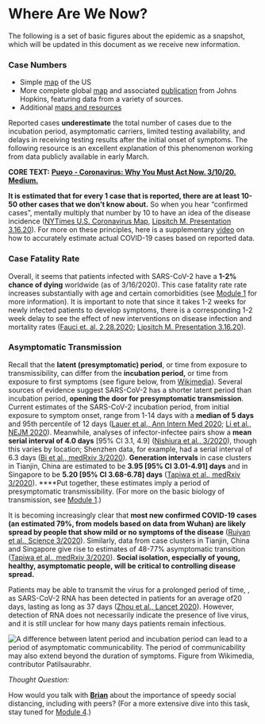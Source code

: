 # Where Are We Now?

The following is a set of basic figures about the epidemic as a snapshot, which will be updated in this document as we receive new information.

### Case Numbers

* Simple [map](https://www.cnn.com/2020/03/03/health/us-coronavirus-cases-state-by-state/index.html?utm_term=image&utm_content=2020-03-16T18:50:07&utm_medium=social&utm_source=twCNN) of the US
* More complete global [map](https://coronavirus.jhu.edu/map.html) and associated [publication](https://www.thelancet.com/journals/laninf/article/PIIS1473-3099%2820%2930120-1/fulltext) from Johns Hopkins, featuring data from a variety of sources.
* Additional [maps and resources](http://www.cidrap.umn.edu/covid-19/maps-visuals)

Reported cases **underestimate** the total number of cases due to the incubation period, asymptomatic carriers, limited testing availability, and delays in receiving testing results after the initial onset of symptoms. The following resource is an excellent explanation of this phenomenon working from data publicly available in early March.

**CORE TEXT:** [**Pueyo - Coronavirus: Why You Must Act Now. 3/10/20. Medium.**](https://medium.com/@tomaspueyo/coronavirus-act-today-or-people-will-die-f4d3d9cd99ca)

**It is estimated that for every 1 case that is reported, there are at least 10-50 other cases that we don’t know about.** So when you hear “confirmed cases”, mentally multiply that number by 10 to have an idea of the disease incidence \([NYTimes U.S. Coronavirus Map](https://www.nytimes.com/interactive/2020/us/coronavirus-us-cases.html), [Lipsitch M. Presentation 3.16.20](https://drive.google.com/file/d/1VvRoIRi8GjatUhlaWh0BAYRC-yemi3pv/view?usp=sharing)\). For more on these principles, here is a supplementary [video](https://www.youtube.com/watch?v=mCa0JXEwDEk) on how to accurately estimate actual COVID-19 cases based on reported data.

### Case Fatality Rate

Overall, it seems that patients infected with SARS-CoV-2 have a **1-2% chance of dying** worldwide \(as of 3/16/2020\). This case fatality rate rate increases substantially with age and certain comorbidities \(see [Module 1](https://futuremdvscovid.gitbook.io/covid19-curriculum/module-1-from-bench-to-bedside/clinical-presentation-of-covid-19#risk-stratification) for more information\). It is important to note that since it takes 1-2 weeks for newly infected patients to develop symptoms, there is a corresponding 1-2 week delay to see the effect of new interventions on disease infection and mortality rates \([Fauci et. al. 2.28.2020](https://www.nejm.org/doi/full/10.1056/NEJMe2002387); [Lipsitch M. Presentation 3.16.20](https://drive.google.com/file/d/1VvRoIRi8GjatUhlaWh0BAYRC-yemi3pv/view?usp=sharing)\).

### Asymptomatic Transmission

Recall that the **latent \(presymptomatic\) period**, or time from exposure to transmissibility, can differ from the **incubation period,** or time from exposure to first symptoms \(see figure below, from [Wikimedia](https://upload.wikimedia.org/wikipedia/commons/thumb/0/04/Concept_of_incubation_period.svg/330px-Concept_of_incubation_period.svg.png)\). Several sources of evidence suggest SARS-CoV-2 has a shorter latent period than incubation period, **opening the door for presymptomatic transmission**. Current estimates of the SARS-CoV-2 incubation period, from initial exposure to symptom onset, range from 1-14 days with a **median of 5 days** and 95th percentile of 12 days \([Lauer et al., Ann Intern Med 2020](https://annals.org/aim/fullarticle/2762808/incubation-period-coronavirus-disease-2019-covid-19-from-publicly-reported); [Li et al., NEJM 2020](https://www.nejm.org/doi/10.1056/NEJMoa2001316?url_ver=Z39.88-2003&rfr_id=ori:rid:crossref.org&rfr_dat=cr_pub%3dwww.ncbi.nlm.nih.gov)\). Meanwhile, analyses of infector-infectee pairs show a **mean serial interval of 4.0 days** \[95% CI 3.1, 4.9\] \([Nishiura et al., 3/2020](https://www.ncbi.nlm.nih.gov/pubmed/32145466)\), though this varies by location; Shenzhen data, for example, had a serial interval of 6.3 days \([Bi et al., medRxiv 3/2020](https://www.medrxiv.org/content/10.1101/2020.03.03.20028423v1.full.pdf)\). **Generation intervals** in case clusters in Tianjin, China are estimated to be **3.95 \[95% CI 3.01-4.91\] days** and in Singapore to be **5.20 \[95% CI 3.68-6.78\] days** \([Tapiwa et al., medRxiv 3/2020](https://www.medrxiv.org/content/10.1101/2020.03.05.20031815v1.full.pdf)\). ****Put together, these estimates imply a period of presymptomatic transmissibility. \(For more on the basic biology of transmission, see [Module 1](https://curriculum.covidstudentresponse.org/module-1-from-bench-to-bedside/basic-virology-and-immunology#transmission-dynamics).\)

It is becoming increasingly clear that **most new confirmed COVID-19 cases \(an estimated 79%, from models based on data from Wuhan\) are likely spread by people that show mild or no symptoms of the disease** \([Ruiyan et al., Science 3/2020](https://science.sciencemag.org/content/early/2020/03/13/science.abb3221)\). Similarly, data from case clusters in Tianjin, China and Singapore give rise to estimates of 48-77% asymptomatic transition \([Tapiwa et al., medRxiv 3/2020](https://www.medrxiv.org/content/10.1101/2020.03.05.20031815v1.full.pdf)\). **Social isolation, especially of young, healthy, asymptomatic people, will be critical to controlling disease spread.**

Patients may be able to transmit the virus for a prolonged period of time, , as SARS-CoV-2 RNA has been detected in patients for an average of20 days, lasting as long as 37 days \([Zhou et al., Lancet 2020](https://www.thelancet.com/journals/lancet/article/PIIS0140-6736%2820%2930566-3/fulltext#seccestitle10)\). However, detection of RNA does not necessarily indicate the presence of live virus, and it is still unclear for how many days patients remain infectious.

![A difference between latent period and incubation period can lead to a period of asymptomatic communicability. The period of communicability may also extend beyond the duration of symptoms. Figure from Wikimedia, contributor Patilsaurabhr.](https://lh5.googleusercontent.com/uc-9xhbQCaLFcv4TbrhLg3MQD98NDX6FH3fpQ779NCTQ6BgcZWVSN9ACpDp11orFcjndq9-eMFplm_ynPcp202nhH73Asa79JHVluGPv6Z7IHQfvACUzJag_B7cboXYEPy8vJGEJ)

_Thought Question:_

How would you talk with [**Brian**](https://curriculum.covidstudentresponse.org/curriculum-overview/cases) about the importance of speedy social distancing, including with peers? \(For a more extensive dive into this task, stay tuned for [Module 4](https://docs.google.com/document/d/1DSr-3wzw9eEMbfbmVtZEAMUS4C-m9Zu6FeA_CIAxi54/edit#).\)


